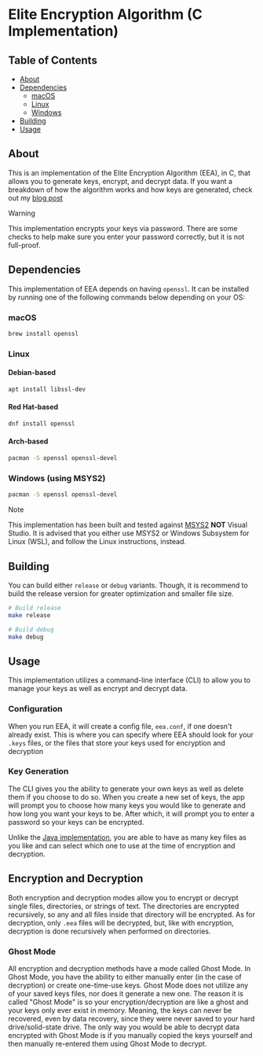 # Elite Encryption Algorithm (C Implementation)

## Table of Contents 
 * [About](#about)
 * [Dependencies](#dependencies)
   * [macOS](#macos)
   * [Linux](#linux)
   * [Windows](#windows-using-msys2)
 * [Building](#building)
 * [Usage](#usage)
 
## About
This is an implementation of the Elite Encryption Algorithm (EEA), in C, 
that allows you to generate keys, encrypt, and decrypt data. If you want a
breakdown of how the algorithm works and how keys are generated, check out my 
[blog post](https://chiefwithcolorfulshoes.com/blog/Elite_Encryption_Algorithm/) 

> [!WARNING]
> This implementation encrypts your keys via password. There are some
> checks to help make sure you enter your password correctly, but it is not 
> full-proof.

## Dependencies
This implementation of EEA depends on having `openssl`. It can be installed
by running one of the following commands below depending on your OS:

### macOS
```bash
brew install openssl
```
### Linux
#### Debian-based
```bash
apt install libssl-dev
```
#### Red Hat-based
```bash
dnf install openssl
```
#### Arch-based
```bash
pacman -S openssl openssl-devel
```
### Windows (using MSYS2)
```bash
pacman -S openssl openssl-devel
```
> [!NOTE]
> This implementation has been built and tested against 
> [MSYS2](https://www.msys2.org) **NOT** Visual Studio. It is advised
> that you either use MSYS2 or Windows Subsystem for Linux (WSL), and 
> follow the Linux instructions, instead. 

## Building
You can build either `release` or `debug` variants. Though, it is 
recommend to build the release version for greater optimization and
smaller file size.
```bash
# Build release
make release
``` 
```bash
# Build debug
make debug
``` 

## Usage
This implementation utilizes a command-line interface (CLI) to allow
you to manage your keys as well as encrypt and decrypt data.

### Configuration
When you run EEA, it will create a config file, `eea.conf`, if one doesn't
already exist. This is where you can specify where EEA should look for your
`.keys` files, or the files that store your keys used for encryption and
decryption

### Key Generation
The CLI gives you the ability to generate your own keys as well as delete
them if you choose to do so. When you create a new set of keys, the app will
prompt you to choose how many keys you would like to generate and how long 
you want your keys to be. After which, it will prompt you to enter a password
so your keys can be encrypted.

Unlike the [Java implementation](../Java/), you are able to have as many key
files as you like and can select which one to use at the time of 
encryption and decryption.

## Encryption and Decryption
Both encryption and decryption modes allow you to encrypt or decrypt
single files, directories, or strings of text. The directories are encrypted
recursively, so any and all files inside that directory will be encrypted.
As for decryption, only `.eea` files will be decrypted, but, like with
encryption, decryption is done recursively when performed on directories.

### Ghost Mode
All encryption and decryption methods have a mode called Ghost Mode.
In Ghost Mode, you have the ability to either manually enter 
(in the case of decryption) or create one-time-use keys. 
Ghost Mode does not utilize any of your saved keys files, nor does it 
generate a new one. The reason it is called "Ghost Mode" is so your 
encryption/decryption are like a ghost and your keys only ever exist in 
memory. Meaning, the keys can never be recovered, even by data recovery, 
since they were never saved to your hard drive/solid-state drive. 
The only way you would be able to decrypt data encrypted with Ghost Mode
is if you manually copied the keys yourself and then manually re-entered
them using Ghost Mode to decrypt.
